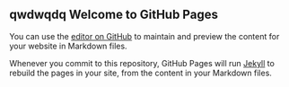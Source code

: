 ## qwdwqdq Welcome to GitHub Pages

You can use the [editor on GitHub](https://github.com/varan42/varkentin.github.io/edit/master/index.md) to maintain and preview the content for your website in Markdown files.

Whenever you commit to this repository, GitHub Pages will run [Jekyll](https://jekyllrb.com/) to rebuild the pages in your site, from the content in your Markdown files.

